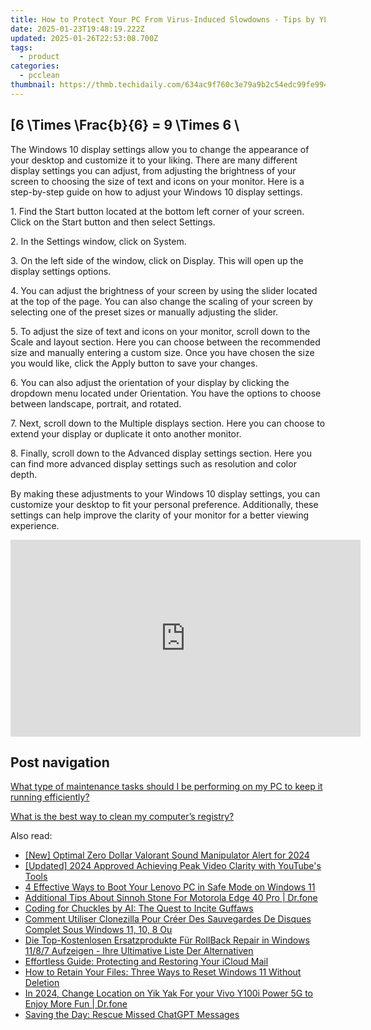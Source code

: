```yaml
---
title: How to Protect Your PC From Virus-Induced Slowdowns - Tips by YL Computing
date: 2025-01-23T19:48:19.222Z
updated: 2025-01-26T22:53:08.700Z
tags:
  - product
categories:
  - pcclean
thumbnail: https://thmb.techidaily.com/634ac9f760c3e79a9b2c54edc99fe994b8053a847fb1d16c5b184059bb3a3f2f.png
---
```


## \[6 \Times \Frac{b}{6} = 9 \Times 6 \

The Windows 10 display settings allow you to change the appearance of your desktop and customize it to your liking. There are many different display settings you can adjust, from adjusting the brightness of your screen to choosing the size of text and icons on your monitor. Here is a step-by-step guide on how to adjust your Windows 10 display settings. 

1\. Find the Start button located at the bottom left corner of your screen. Click on the Start button and then select Settings.

2\. In the Settings window, click on System.

3\. On the left side of the window, click on Display. This will open up the display settings options. 

4\. You can adjust the brightness of your screen by using the slider located at the top of the page. You can also change the scaling of your screen by selecting one of the preset sizes or manually adjusting the slider.

5\. To adjust the size of text and icons on your monitor, scroll down to the Scale and layout section. Here you can choose between the recommended size and manually entering a custom size. Once you have chosen the size you would like, click the Apply button to save your changes.

6\. You can also adjust the orientation of your display by clicking the dropdown menu located under Orientation. You have the options to choose between landscape, portrait, and rotated.

7\. Next, scroll down to the Multiple displays section. Here you can choose to extend your display or duplicate it onto another monitor.

8\. Finally, scroll down to the Advanced display settings section. Here you can find more advanced display settings such as resolution and color depth. 

By making these adjustments to your Windows 10 display settings, you can customize your desktop to fit your personal preference. Additionally, these settings can help improve the clarity of your monitor for a better viewing experience.

<!-- affiliate ads begin -->
<iframe width="560" height="315" src="https://www.youtube.com/embed/hZsnjxeSh1U?si=hZIfzQPDNX5KtOCg" title="YouTube video player" frameborder="0" allow="accelerometer; autoplay; clipboard-write; encrypted-media; gyroscope; picture-in-picture; web-share" referrerpolicy="strict-origin-when-cross-origin" allowfullscreen></iframe>
<!-- affiliate ads end -->

## Post navigation

[What type of maintenance tasks should I be performing on my PC to keep it running efficiently?](https://tools.techidaily.com/pcclean/products/)

[What is the best way to clean my computer’s registry?](https://tools.techidaily.com/pcclean/products/)

<ins class="adsbygoogle"
     style="display:block"
     data-ad-format="autorelaxed"
     data-ad-client="ca-pub-7571918770474297"
     data-ad-slot="1223367746"></ins>

<ins class="adsbygoogle"
     style="display:block"
     data-ad-client="ca-pub-7571918770474297"
     data-ad-slot="8358498916"
     data-ad-format="auto"
     data-full-width-responsive="true"></ins>

<span class="atpl-alsoreadstyle">Also read:</span>
<div><ul>
<li><a href="https://fox-glue.techidaily.com/new-optimal-zero-dollar-valorant-sound-manipulator-alert-for-2024/"><u>[New] Optimal Zero Dollar Valorant Sound Manipulator Alert for 2024</u></a></li>
<li><a href="https://facebook-video-footage.techidaily.com/updated-2024-approved-achieving-peak-video-clarity-with-youtubes-tools/"><u>[Updated] 2024 Approved Achieving Peak Video Clarity with YouTube's Tools</u></a></li>
<li><a href="https://win-updates.techidaily.com/4-effective-ways-to-boot-your-lenovo-pc-in-safe-mode-on-windows-11/"><u>4 Effective Ways to Boot Your Lenovo PC in Safe Mode on Windows 11</u></a></li>
<li><a href="https://android-pokemon-go.techidaily.com/additional-tips-about-sinnoh-stone-for-motorola-edge-40-pro-drfone-by-drfone-virtual-android/"><u>Additional Tips About Sinnoh Stone For Motorola Edge 40 Pro | Dr.fone</u></a></li>
<li><a href="https://tech-haven.techidaily.com/coding-for-chuckles-by-ai-the-quest-to-incite-guffaws/"><u>Coding for Chuckles by AI: The Quest to Incite Guffaws</u></a></li>
<li><a href="https://win-updates.techidaily.com/comment-utiliser-clonezilla-pour-creer-des-sauvegardes-de-disques-complet-sous-windows-11-10-8-ou/"><u>Comment Utiliser Clonezilla Pour Créer Des Sauvegardes De Disques Complet Sous Windows 11, 10, 8 Ou</u></a></li>
<li><a href="https://win-updates.techidaily.com/die-top-kostenlosen-ersatzprodukte-fur-rollback-repair-in-windows-1187-aufzeigen-ihre-ultimative-liste-der-alternativen/"><u>Die Top-Kostenlosen Ersatzprodukte Für RollBack Repair in Windows 11/8/7 Aufzeigen - Ihre Ultimative Liste Der Alternativen</u></a></li>
<li><a href="https://win-updates.techidaily.com/effortless-guide-protecting-and-restoring-your-icloud-mail/"><u>Effortless Guide: Protecting and Restoring Your iCloud Mail</u></a></li>
<li><a href="https://win-updates.techidaily.com/how-to-retain-your-files-three-ways-to-reset-windows-11-without-deletion/"><u>How to Retain Your Files: Three Ways to Reset Windows 11 Without Deletion</u></a></li>
<li><a href="https://review-topics.techidaily.com/in-2024-change-location-on-yik-yak-for-your-vivo-y100i-power-5g-to-enjoy-more-fun-drfone-by-drfone-virtual-android/"><u>In 2024, Change Location on Yik Yak For your Vivo Y100i Power 5G to Enjoy More Fun | Dr.fone</u></a></li>
<li><a href="https://tech-savvy.techidaily.com/saving-the-day-rescue-missed-chatgpt-messages/"><u>Saving the Day: Rescue Missed ChatGPT Messages</u></a></li>
</ul></div>

